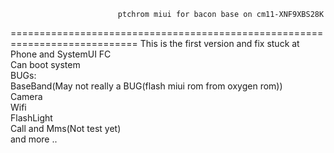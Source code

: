                             ptchrom miui for bacon base on cm11-XNF9XBS28K
============================================================================
This is the first version and fix stuck at Phone and SystemUI FC<br />
Can boot system<br />
BUGs:<br />
	BaseBand(May not really a BUG(flash miui rom from oxygen rom))<br />
	Camera<br />
	Wifi<br />
	FlashLight<br />
	Call and Mms(Not test yet)<br />
	and more ..<br />
